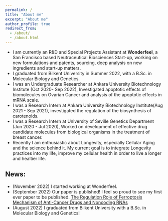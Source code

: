 ```yaml
---
permalink: /
title: "About me"
excerpt: "About me"
author_profile: true
redirect_from: 
  - /about/
  - /about.html
---
```

* I am currently an R&D and Special Projects Assistant at **Wonderfeel**, a San Francisco based Neutraceutical Biosciences Start-up, working on new formulations and patents, sourcing, deep analysis on new ingredients and start-up matters. 
* I graduated from Bilkent University in Summer 2022, with a B.Sc. in Molecular Biology and Genetics.
* I was an Undergraduate Researcher at Ankara University Biotechnology Institute (Oct 2020- Sep 2022), Investigated apoptotic effects of biomolecules on Ovarian Cancer and analysis of the apoptotic effects in mRNA scale. 
* I was a Research Intern at Ankara University Biotechnology Institute(Aug 2021 - Sep 2021), investigated the regulation of the biosynthesis of
carotenoids.
* I was a Research Intern at University of Seville Genetics Department (Jun 2020 - Jul 2020), Worked on development of effective drug candidate molecules from biological organisms in the treatment of breast cancer.
* Recently I am enthusiastic about Longevity, especially Cellular Aging and the science behind it. My current goal is to integrate Longevity practices into my life, improve my cellular health in order to live a longer and healtier life.


## News:
* (November 2022) I started working at Wonderfeel. 
* (September 2022) Our paper is published! I feel so proud to see my first ever paper to be published. [The Regulation Role of Ferroptosis Mechanism of Anti-Cancer Drugs and Noncoding RNAs](https://www.ingentaconnect.com/content/ben/cmc/2023/00000030/00000014/art00004;jsessionid=7nbdgdbr79h65.x-ic-live-03)
* (August 2022) I graduated from Bilkent University with a B.Sc. in Molecular Biology and Genetics!
